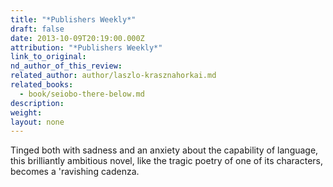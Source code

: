 ```yaml
---
title: "*Publishers Weekly*"
draft: false
date: 2013-10-09T20:19:00.000Z
attribution: "*Publishers Weekly*"
link_to_original:
nd_author_of_this_review:
related_author: author/laszlo-krasznahorkai.md
related_books:
  - book/seiobo-there-below.md
description:
weight:
layout: none
---
```

Tinged both with sadness and an anxiety about the capability of language, this brilliantly ambitious novel, like the tragic poetry of one of its characters, becomes a 'ravishing cadenza.

